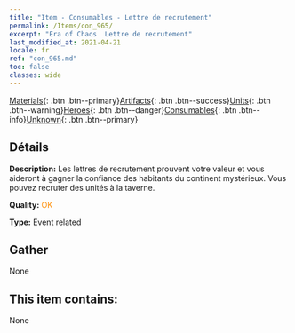 ```yaml
---
title: "Item - Consumables - Lettre de recrutement"
permalink: /Items/con_965/
excerpt: "Era of Chaos  Lettre de recrutement"
last_modified_at: 2021-04-21
locale: fr
ref: "con_965.md"
toc: false
classes: wide
---
```

 [Materials](/fr/Items/){: .btn .btn--primary}[Artifacts](/fr/Items/Artifacts/){: .btn .btn--success}[Units](/fr/Items/Units/){: .btn .btn--warning}[Heroes](/fr/Items/Heroes/){: .btn .btn--danger}[Consumables](/fr/Items/Consumables/){: .btn .btn--info}[Unknown](/fr/Items/Unknown/){: .btn .btn--primary}

## Détails
 **Description:** Les lettres de recrutement prouvent votre valeur et vous aideront à gagner la confiance des habitants du continent mystérieux. Vous pouvez recruter des unités à la taverne.

 **Quality:** <span style="color: #FF8C00">OK</span>

 **Type:** Event related

## Gather

  None

## This item contains:

  None

